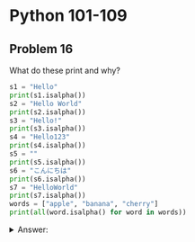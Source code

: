 # Python 101-109
## Problem 16

What do these print and why?

```Python
s1 = "Hello"
print(s1.isalpha())
s2 = "Hello World"
print(s2.isalpha())
s3 = "Hello!"
print(s3.isalpha())
s4 = "Hello123"
print(s4.isalpha())
s5 = ""
print(s5.isalpha())
s6 = "こんにちは"
print(s6.isalpha())
s7 = "HelloWorld"
print(s7.isalpha())
words = ["apple", "banana", "cherry"]
print(all(word.isalpha() for word in words))
```

<details>
<summary>Answer:</summary>

The output will be:
```
True
False
False
False
False
True
True
True
```

The `.isalpha()` method returns `True` if all characters in the string are alphabetic and there is at least one character. It returns `False` if the string contains non-alphabetic characters (like spaces, punctuation, or numbers) or if the string is empty. Unicode characters are considered alphabetic. The final print statement uses the `all()` function to check if every string in the words list is alphabetic, which they are, returning `True`.

</details>